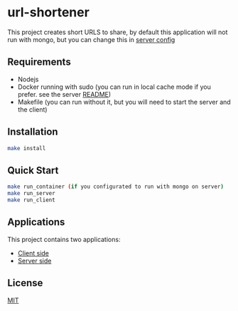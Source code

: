 # url-shortener

This project creates short URLS to share, by default this application will not run with mongo, but you can change this in [server config](server)

## Requirements
* Nodejs
* Docker running with sudo (you can run in local cache mode if you prefer. see the server [README](server))
* Makefile (you can run without it, but you will need to start the server and the client)

## Installation
```bash
make install
```

## Quick Start
```bash
make run_container (if you configurated to run with mongo on server)
make run_server
make run_client
```

## Applications

This project contains two applications:
* [Client side](client)
* [Server side](server)

## License

[MIT](LICENSE)